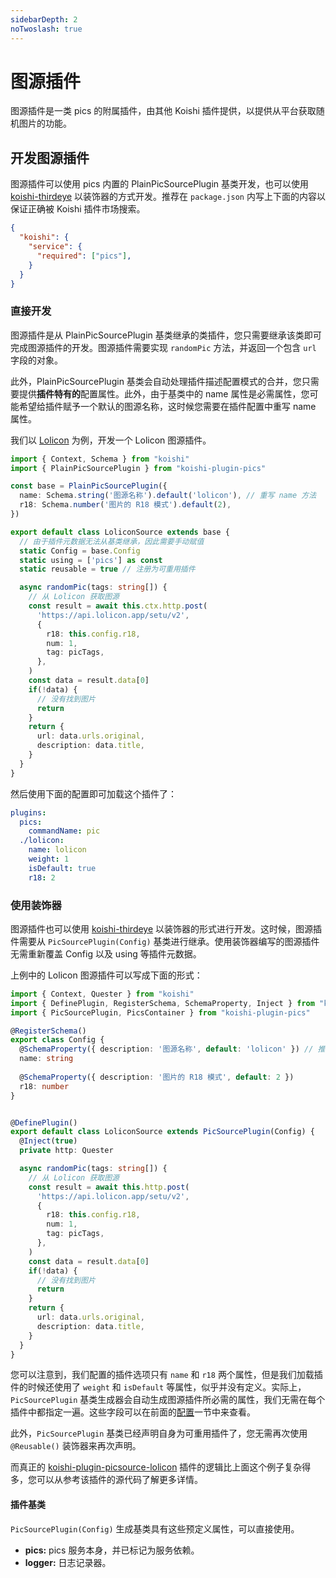 ```yaml
---
sidebarDepth: 2
noTwoslash: true
---
```


# 图源插件

图源插件是一类 pics 的附属插件，由其他 Koishi 插件提供，以提供从平台获取随机图片的功能。



## 开发图源插件

图源插件可以使用 pics 内置的 PlainPicSourcePlugin 基类开发，也可以使用 [koishi-thirdeye](../decorator/thirdeye.md) 以装饰器的方式开发。推荐在 `package.json` 内写上下面的内容以保证正确被 Koishi 插件市场搜索。

```json
{
  "koishi": {
    "service": {
      "required": ["pics"],
    }
  }
}
```

### 直接开发

图源插件是从 PlainPicSourcePlugin 基类继承的类插件，您只需要继承该类即可完成图源插件的开发。图源插件需要实现 `randomPic` 方法，并返回一个包含 `url` 字段的对象。

此外，PlainPicSourcePlugin 基类会自动处理插件描述配置模式的合并，您只需要提供**插件特有的**配置属性。此外，由于基类中的 name 属性是必需属性，您可能希望给插件赋予一个默认的图源名称，这时候您需要在插件配置中重写 name 属性。

我们以 [Lolicon](https://api.lolicon.app/) 为例，开发一个 Lolicon 图源插件。


```ts title=lolicon.ts
import { Context, Schema } from "koishi"
import { PlainPicSourcePlugin } from "koishi-plugin-pics"

const base = PlainPicSourcePlugin({
  name: Schema.string('图源名称').default('lolicon'), // 重写 name 方法
  r18: Schema.number('图片的 R18 模式').default(2),
})

export default class LoliconSource extends base {
  // 由于插件元数据无法从基类继承，因此需要手动赋值
  static Config = base.Config
  static using = ['pics'] as const
  static reusable = true // 注册为可重用插件

  async randomPic(tags: string[]) {
    // 从 Lolicon 获取图源
    const result = await this.ctx.http.post(
      'https://api.lolicon.app/setu/v2',
      {
        r18: this.config.r18,
        num: 1,
        tag: picTags,
      },
    )
    const data = result.data[0]
    if(!data) {
      // 没有找到图片
      return
    }
    return {
      url: data.urls.original,
      description: data.title,
    }
  }
}
```


然后使用下面的配置即可加载这个插件了：

```yaml title=koishi.yml
plugins:
  pics:
    commandName: pic
  ./lolicon:
    name: lolicon
    weight: 1
    isDefault: true
    r18: 2
```

### 使用装饰器

图源插件也可以使用 [koishi-thirdeye](../decorator/thirdeye.md) 以装饰器的形式进行开发。这时候，图源插件需要从 `PicSourcePlugin(Config)` 基类进行继承。使用装饰器编写的图源插件无需重新覆盖 Config 以及 using 等插件元数据。

上例中的 Lolicon 图源插件可以写成下面的形式：

```ts title=lolicon.ts
import { Context, Quester } from "koishi"
import { DefinePlugin, RegisterSchema, SchemaProperty, Inject } from "koishi-thirdeye"
import { PicSourcePlugin, PicsContainer } from "koishi-plugin-pics"

@RegisterSchema()
export class Config {
  @SchemaProperty({ description: '图源名称', default: 'lolicon' }) // 推荐覆盖该属性以提供默认值
  name: string
  
  @SchemaProperty({ description: '图片的 R18 模式', default: 2 })
  r18: number
}


@DefinePlugin()
export default class LoliconSource extends PicSourcePlugin(Config) {
  @Inject(true)
  private http: Quester

  async randomPic(tags: string[]) {
    // 从 Lolicon 获取图源
    const result = await this.http.post(
      'https://api.lolicon.app/setu/v2',
      {
        r18: this.config.r18,
        num: 1,
        tag: picTags,
      },
    )
    const data = result.data[0]
    if(!data) {
      // 没有找到图片
      return
    }
    return {
      url: data.urls.original,
      description: data.title,
    }
  }
}
```

您可以注意到，我们配置的插件选项只有 `name` 和 `r18` 两个属性，但是我们加载插件的时候还使用了 `weight` 和 `isDefault` 等属性，似乎并没有定义。实际上，`PicSourcePlugin` 基类生成器会自动生成图源插件所必需的属性，我们无需在每个插件中都指定一遍。这些字段可以在前面的[配置](./configuration.md#图源插件共同配置)一节中来查看。

此外，`PicSourcePlugin` 基类已经声明自身为可重用插件了，您无需再次使用 `@Reusable()` 装饰器来再次声明。

而真正的 [koishi-plugin-picsource-lolicon](https://npmjs.com/package/koishi-plugin-picsource-lolicon) 插件的逻辑比上面这个例子复杂得多，您可以从参考该插件的源代码了解更多详情。

#### 插件基类

`PicSourcePlugin(Config)` 生成基类具有这些预定义属性，可以直接使用。

- **pics:** pics 服务本身，并已标记为服务依赖。
- **logger:** 日志记录器。
